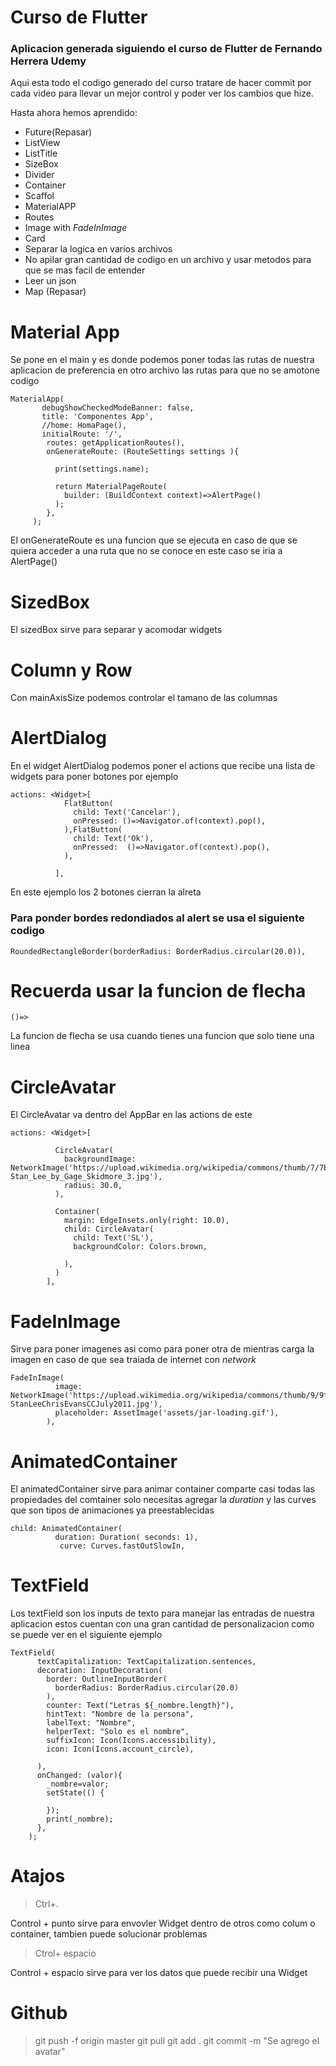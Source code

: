 # Curso de Flutter

### Aplicacion generada siguiendo el curso de Flutter de Fernando Herrera Udemy

Aqui esta todo el codigo generado del curso tratare de hacer commit por cada video para llevar un mejor control y poder ver los cambios que hize.

Hasta ahora hemos aprendido: 

* Future(Repasar)
* ListView
* ListTitle
* SizeBox
* Divider
* Container 
* Scaffol
* MaterialAPP
* Routes 
* Image with *FadeInImage*
* Card
* Separar la logica en varios archivos
* No apilar gran cantidad de codigo en un archivo y usar metodos para que se mas facil de entender
* Leer un json
* Map (Repasar)
 
# Material App
Se pone en el main y es donde podemos poner todas las rutas de nuestra aplicacion de preferencia en otro archivo las rutas para que no se amotone codigo
```
MaterialApp(
       debugShowCheckedModeBanner: false,
       title: 'Componentes App',
       //home: HomaPage(),
       initialRoute: '/',
        routes: getApplicationRoutes(),
        onGenerateRoute: (RouteSettings settings ){

          print(settings.name);

          return MaterialPageRoute(
            builder: (BuildContext context)=>AlertPage()
          );
        },
     );
```
El onGenerateRoute es una funcion que se ejecuta en caso de que se quiera acceder a una ruta que no se conoce  en este caso se iria a AlertPage()

# SizedBox
El sizedBox sirve para separar y acomodar widgets


# Column y Row

Con mainAxisSize podemos controlar el tamano de las columnas

# AlertDialog
En el widget AlertDialog podemos poner el actions que recibe una lista de widgets para poner botones por ejemplo

```
actions: <Widget>[
            FlatButton(
              child: Text('Cancelar'),
              onPressed: ()=>Navigator.of(context).pop(),
            ),FlatButton(
              child: Text('Ok'),
              onPressed:  ()=>Navigator.of(context).pop(),
            ),

          ],
```
En este ejemplo los 2 botones cierran la alreta 

### Para ponder bordes redondiados al alert se usa el siguiente codigo

```
RoundedRectangleBorder(borderRadius: BorderRadius.circular(20.0)),
```

# Recuerda usar la funcion de flecha
```
()=>
```
La funcion de flecha se usa cuando tienes una funcion que solo tiene una linea

# CircleAvatar
El CircleAvatar va dentro del AppBar en las actions de este
```
actions: <Widget>[

          CircleAvatar(
            backgroundImage: NetworkImage('https://upload.wikimedia.org/wikipedia/commons/thumb/7/7b/Stan_Lee_by_Gage_Skidmore_3.jpg/330px-Stan_Lee_by_Gage_Skidmore_3.jpg'),
            radius: 30.0,
          ),

          Container(
            margin: EdgeInsets.only(right: 10.0),
            child: CircleAvatar( 
              child: Text('SL'),
              backgroundColor: Colors.brown,

            ),
          )
        ],
```

# FadeInImage
Sirve para poner imagenes asi como para poner otra de mientras carga la imagen en caso de que sea traiada de internet con *network*

```
FadeInImage(
          image: NetworkImage('https://upload.wikimedia.org/wikipedia/commons/thumb/9/9f/StanLeeChrisEvansCCJuly2011.jpg/375px-StanLeeChrisEvansCCJuly2011.jpg'),
          placeholder: AssetImage('assets/jar-loading.gif'),
        ),
```
# AnimatedContainer
El animatedContainer sirve para animar container comparte casi todas las propiedades del comtainer solo necesitas agregar la *duration* y las curves que son tipos de animaciones ya preestablecidas

```
child: AnimatedContainer(
          duration: Duration( seconds: 1),
           curve: Curves.fastOutSlowIn,
```
# TextField
Los textField son los inputs de texto para manejar las entradas de nuestra aplicacion estos cuentan con una gran cantidad de personalizacion como se puede ver en el siguiente ejemplo
```
TextField(
      textCapitalization: TextCapitalization.sentences,   
      decoration: InputDecoration(
        border: OutlineInputBorder(
          borderRadius: BorderRadius.circular(20.0)
        ),
        counter: Text("Letras ${_nombre.length}"),
        hintText: "Nombre de la persona",
        labelText: "Nombre",
        helperText: "Solo es el nombre",
        suffixIcon: Icon(Icons.accessibility),
        icon: Icon(Icons.account_circle),

      ),  
      onChanged: (valor){
        _nombre=valor;
        setState(() {
          
        });
        print(_nombre);
      },                                    
    );
```




# Atajos 
>Ctrl+. 

Control + punto sirve para envovler Widget dentro de otros como colum o container, tambien puede solucionar problemas

>Ctrol+ espacio

Control + espacio sirve para ver los datos que puede recibir una Widget 

# Github
>git push -f origin master
>git pull
>git add .
>git commit -m "Se agrego el avatar"





